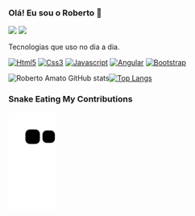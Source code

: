 ### Olá! Eu sou o Roberto 🤚


 <a href="https://wa.me/5511962060007"><img
            src="https://img.shields.io/badge/WhatsApp-25D366?style=for-the-badge&logo=whatsapp&logoColor=white"
            target="_blank"></a>
<a href = "mailto:robertoamatoz@gmail.com"><img src="https://img.shields.io/badge/Gmail-D14836?style=for-the-badge&logo=gmail&logoColor=white" target="_blank"></a>

Tecnologias que uso no dia a dia.

[![Html5](https://img.shields.io/badge/HTML5-E34F26?style=for-the-badge&logo=html5&logoColor=white)]()
[![Css3](	https://img.shields.io/badge/CSS3-1572B6?style=for-the-badge&logo=css3&logoColor=white)]()
[![Javascript](	https://img.shields.io/badge/JavaScript-F7DF1E?style=for-the-badge&logo=javascript&logoColor=black)]()
[![Angular](	https://img.shields.io/badge/Angular-DD0031?style=for-the-badge&logo=angular&logoColor=white)]()
[![Bootstrap](	https://img.shields.io/badge/Bootstrap-563D7C?style=for-the-badge&logo=bootstrap&logoColor=white)]()


![Roberto Amato GitHub stats](https://github-readme-stats.vercel.app/api?username=robertoamato&show_icons=true&theme=radical)[![Top Langs](https://github-readme-stats.vercel.app/api/top-langs/?username=robertoamato&layout=compact)](https://github.com/robertoamato/github-readme-stats)

### Snake Eating My Contributions
![Snake animation](https://github.com/robertoamato/robertoamato/blob/output/github-contribution-grid-snake.svg)


